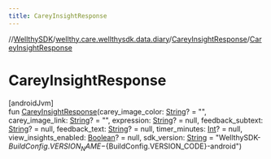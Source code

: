 ```yaml
---
title: CareyInsightResponse
---
```

//[WellthySDK](../../../index.html)/[wellthy.care.wellthysdk.data.diary](../index.html)/[CareyInsightResponse](index.html)/[CareyInsightResponse](-carey-insight-response.html)



# CareyInsightResponse



[androidJvm]\
fun [CareyInsightResponse](-carey-insight-response.html)(carey_image_color: [String](https://kotlinlang.org/api/latest/jvm/stdlib/kotlin/-string/index.html)? = "", carey_image_link: [String](https://kotlinlang.org/api/latest/jvm/stdlib/kotlin/-string/index.html)? = "", expression: [String](https://kotlinlang.org/api/latest/jvm/stdlib/kotlin/-string/index.html)? = null, feedback_subtext: [String](https://kotlinlang.org/api/latest/jvm/stdlib/kotlin/-string/index.html)? = null, feedback_text: [String](https://kotlinlang.org/api/latest/jvm/stdlib/kotlin/-string/index.html)? = null, timer_minutes: [Int](https://kotlinlang.org/api/latest/jvm/stdlib/kotlin/-int/index.html)? = null, view_insights_enabled: [Boolean](https://kotlinlang.org/api/latest/jvm/stdlib/kotlin/-boolean/index.html)? = null, sdk_version: [String](https://kotlinlang.org/api/latest/jvm/stdlib/kotlin/-string/index.html) = "WellthySDK-${BuildConfig.VERSION_NAME}-${BuildConfig.VERSION_CODE}-android")




